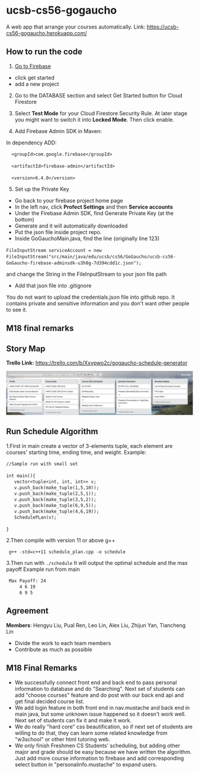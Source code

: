 # ucsb-cs56-gogaucho
A web app that arrange your courses automatically.
Link: https://ucsb-cs56-gogaucho.herokuapp.com/

## How to run the code
1. [Go to Firebase](https://firebase.google.com/)
* click get started
* add a new project

2. Go to the DATABASE section and select Get Started button for Cloud Firestore

3. Select **Test Mode** for your Cloud Firestore Security Rule. At later stage you might want to switch it into **Locked Mode**. Then click enable.


4. Add Firebase Admin SDK in Maven:

In dependency ADD:

```
  <groupId>com.google.firebase</groupId>
  
  <artifactId>firebase-admin</artifactId>
  
  <version>6.4.0</version>

```

5. Set up the Private Key

* Go back to your firebase project home page
* In the left nav, click **Profect Settings** and then **Service accounts**
* Under the Firebase Admin SDK, find Generate Private Key (at the bottom)
* Generate and it will automatically downloaded
* Put the json file inside project repo.
* Inside GoGauchoMain.java, find the line (originally line 123)

``FileInputStream serviceAccount = new FileInputStream("src/main/java/edu/ucsb/cs56/GoGaucho/ucsb-cs56-GoGaucho-firebase-adminsdk-u3h8g-7d394cdd1c.json");``

and change the String in the FileInputStream to your json file path
* Add that json file into .gitignore

You do not want to upload the credentials.json file into github repo.
It contains private and sensitive information and you don't want other people to see it. 

## M18 final remarks


## Story Map
**Trello Link:** https://trello.com/b/Xxvpwo2c/gogaucho-schedule-generator

![Snapshot](cs56/m18/story.png)

## Run Schedule Algorithm
1.First in main create a vector of 3-elements tuple, each element are courses' starting time, ending time, and weight.
 Example:
 
 ```
 //Sample run with small set
	
int main(){
	vector<tuple<int, int, int>> v;
	v.push_back(make_tuple(1,5,10));
	v.push_back(make_tuple(2,5,1));
	v.push_back(make_tuple(3,5,2));
	v.push_back(make_tuple(6,9,5));
	v.push_back(make_tuple(4,6,19));
	SchedulePLan(v);
	
}
  ```


2.Then compile with version 11 or above g++
```
 g++ -std=c++11 schedule_plan.cpp -o schedule
```


3.Then run with ``` ./schedule ```
  It will output the optimal schedule and the max payoff
  Example run from main
  
 ``` 
  Max Payoff: 24
      4 6 19
      6 9 5
```
## Agreement
**Members**: Hengyu Liu, Pual Ren, Leo Lin, Alex Liu, Zhijun Yan, Tiancheng Lin

- Divide the work to each team members
- Contribute as much as possible

## M18 Final Remarks
- We successfully connect front end and back end to pass personal information to database and do "Searching". Next set of students can add "choose courses" feature and do post with our back end api and get final decided course list.
- We add login feature in both front end in nav.mustache and back end in main java, but some unknown issue happened so it doesn't work well. Next set of students can fix it and make it work.
- We do really "hard core" css beautification, so if next set of students are willing to do that, they can learn some related knowledge from "w3school" or other html tutoring web. 
- We only finish Freshmen CS Students' scheduling, but adding other major and grade should be easy because we have written the algorithm. Just add more course information to firebase and add corresponding select button in "personalinfo.mustache" to expand users.
